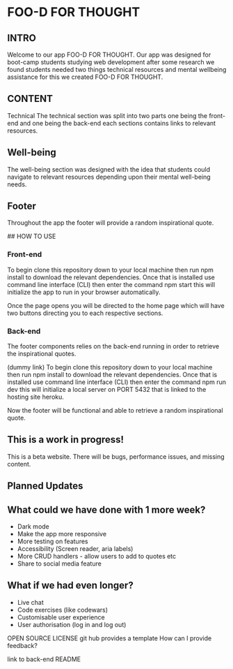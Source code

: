 # FOO-D FOR THOUGHT
## INTRO
Welcome to our app FOO-D FOR THOUGHT. Our app was designed for boot-camp students studying web development after some research we found students needed two things technical resources and mental wellbeing assistance for this we created FOO-D FOR THOUGHT. 

## CONTENT
Technical
The technical section was split into two parts one being the front-end and one being the back-end each sections contains links to relevant resources. 

## Well-being
The well-being section was designed with the idea that students could navigate to relevant resources depending upon their mental well-being needs.

## Footer
Throughout the app the footer will provide a random inspirational quote.

## HOW TO USE

### Front-end

To begin clone this repository down to your local machine then run npm install to download the relevant dependencies. Once that is installed use command line interface (CLI) then enter the command npm start this will initialize the app to run in your browser automatically.  

Once the page opens you will be directed to the home page which will have two buttons directing you to each respective sections.
### Back-end

The footer components relies on the back-end running in order to retrieve the inspirational quotes.

(dummy link) To begin clone this repository down to your local machine then run npm install to download the relevant dependencies. Once that is installed use command line interface (CLI) then enter the command npm run dev this will initialize a local server on PORT 5432 that is linked to the hosting site heroku.

Now the footer will be functional and able to retrieve a random inspirational quote.
## This is a work in progress!

This is a beta website. There will be bugs, performance issues, and missing content.

## Planned Updates

## What could we have done with 1 more week?

- Dark mode
- Make the app more responsive
- More testing on features
- Accessibility (Screen reader, aria labels)
- More CRUD handlers - allow users to add to quotes etc
- Share to social media feature


## What if we had even longer?
- Live chat
- Code exercises (like codewars)
- Customisable user experience
- User authorisation (log in and log out)



OPEN SOURCE LICENSE git hub provides a template
How can I provide feedback?

link to back-end README